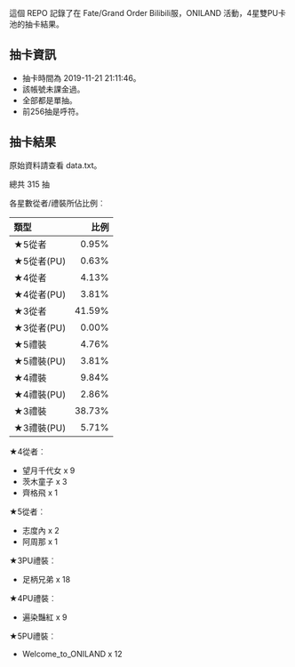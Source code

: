 這個 REPO 記錄了在 Fate/Grand Order Bilibili服，ONILAND 活動，4星雙PU卡池的抽卡結果。

抽卡資訊
-------

* 抽卡時間為 2019-11-21 21:11:46。
* 該帳號未課金過。
* 全部都是單抽。
* 前256抽是呼符。

抽卡結果
-------

原始資料請查看 data.txt。

總共 315 抽

各星數從者/禮裝所佔比例︰

| 類型        |   比例 |
| :---------- | -----: |
| ★5從者     |  0.95% |
| ★5從者(PU) |  0.63% |
| ★4從者     |  4.13% |
| ★4從者(PU) |  3.81% |
| ★3從者     | 41.59% |
| ★3從者(PU) |  0.00% |
| ★5禮裝     |  4.76% |
| ★5禮裝(PU) |  3.81% |
| ★4禮裝     |  9.84% |
| ★4禮裝(PU) |  2.86% |
| ★3禮裝     | 38.73% |
| ★3禮裝(PU) |  5.71% |

★4從者︰

* 望月千代女 x 9
* 茨木童子 x 3
* 齊格飛 x 1

★5從者︰

* 志度內 x 2
* 阿周那 x 1

★3PU禮裝︰

* 足柄兄弟 x 18

★4PU禮裝︰

* 遍染豔紅 x 9

★5PU禮裝︰

* Welcome_to_ONILAND x 12
